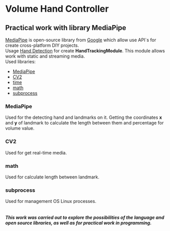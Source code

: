 # Volume Hand Controller
## Practical work with library MediaPipe
[MediaPipe](https://mediapipe.dev/) is open-source library from [Google](https://github.com/google) which allow use API`s for create cross-platform DIY projects.\
Usage [Hand Detection](https://solutions.mediapipe.dev/hands) for create **HandTrackingModule**. This module allows work with static and streaming media.\
Used libraries:
* [MediaPipe](https://mediapipe.dev/)
* [CV2](https://opencv24-python-tutorials.readthedocs.io/_/downloads/en/stable/pdf/)
* [time](https://docs.python.org/3/library/time.html)
* [math](https://docs.python.org/3/library/math.html)
* [subprocess](https://pythonspot.com/python-subprocess/)
### MediaPipe
Used for the detecting hand and landmarks on it. Getting the coordinates **x** and **y** of landmark to calculate the length between them and
percentage for volume value.
### CV2
Used for get real-time media.
### math
Used for calculate length between landmark.
### subprocess
Used for management OS Linux processes.\
\
\
***This work was carried out to explore the possibilities of the language and open source libraries, as well as for practical work in programming.***
